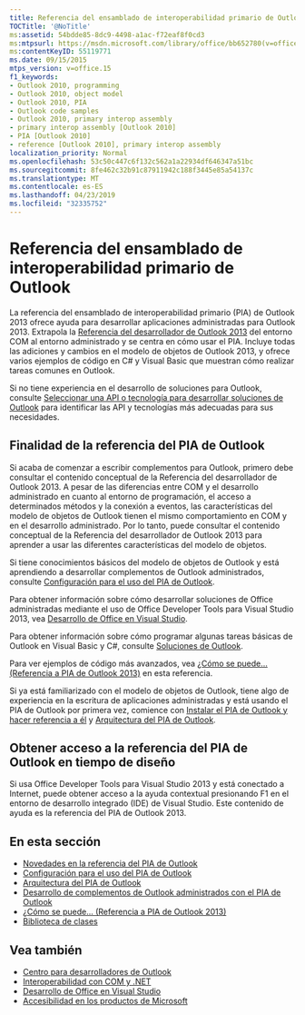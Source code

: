 ```yaml
---
title: Referencia del ensamblado de interoperabilidad primario de Outlook
TOCTitle: '@NoTitle'
ms:assetid: 54bdde85-8dc9-4498-a1ac-f72eaf8f0cd3
ms:mtpsurl: https://msdn.microsoft.com/library/office/bb652780(v=office.15)
ms:contentKeyID: 55119771
ms.date: 09/15/2015
mtps_version: v=office.15
f1_keywords:
- Outlook 2010, programming
- Outlook 2010, object model
- Outlook 2010, PIA
- Outlook code samples
- Outlook 2010, primary interop assembly
- primary interop assembly [Outlook 2010]
- PIA [Outlook 2010]
- reference [Outlook 2010], primary interop assembly
localization_priority: Normal
ms.openlocfilehash: 53c50c447c6f132c562a1a22934df646347a51bc
ms.sourcegitcommit: 8fe462c32b91c87911942c188f3445e85a54137c
ms.translationtype: MT
ms.contentlocale: es-ES
ms.lasthandoff: 04/23/2019
ms.locfileid: "32335752"
---
```

# <a name="outlook-primary-interop-assembly-reference"></a>Referencia del ensamblado de interoperabilidad primario de Outlook

La referencia del ensamblado de interoperabilidad primario (PIA) de Outlook 2013 ofrece ayuda para desarrollar aplicaciones administradas para Outlook 2013. Extrapola la [Referencia del desarrollador de Outlook 2013](https://docs.microsoft.com/office/vba/api/overview/outlook) del entorno COM al entorno administrado y se centra en cómo usar el PIA. Incluye todas las adiciones y cambios en el modelo de objetos de Outlook 2013, y ofrece varios ejemplos de código en C\# y Visual Basic que muestran cómo realizar tareas comunes en Outlook.

Si no tiene experiencia en el desarrollo de soluciones para Outlook, consulte [Seleccionar una API o tecnología para desarrollar soluciones de Outlook](../selecting-an-api-or-technology-for-developing-solutions-for-outlook.md) para identificar las API y tecnologías más adecuadas para sus necesidades.

## <a name="purpose-of-the-outlook-pia-reference"></a>Finalidad de la referencia del PIA de Outlook

Si acaba de comenzar a escribir complementos para Outlook, primero debe consultar el contenido conceptual de la Referencia del desarrollador de Outlook 2013. A pesar de las diferencias entre COM y el desarrollo administrado en cuanto al entorno de programación, el acceso a determinados métodos y la conexión a eventos, las características del modelo de objetos de Outlook tienen el mismo comportamiento en COM y en el desarrollo administrado. Por lo tanto, puede consultar el contenido conceptual de la Referencia del desarrollador de Outlook 2013 para aprender a usar las diferentes características del modelo de objetos.

Si tiene conocimientos básicos del modelo de objetos de Outlook y está aprendiendo a desarrollar complementos de Outlook administrados, consulte [Configuración para el uso del PIA de Outlook](setting-up-to-use-the-outlook-pia.md). 

Para obtener información sobre cómo desarrollar soluciones de Office administradas mediante el uso de Office Developer Tools para Visual Studio 2013, vea [Desarrollo de Office en Visual Studio](https://docs.microsoft.com/visualstudio/vsto/office-and-sharepoint-development-in-visual-studio?view=vs-2017). 

Para obtener información sobre cómo programar algunas tareas básicas de Outlook en Visual Basic y C\#, consulte [Soluciones de Outlook](https://docs.microsoft.com/visualstudio/vsto/outlook-solutions?view=vs-2017). 

Para ver ejemplos de código más avanzados, vea [¿Cómo se puede... (Referencia a PIA de Outlook 2013)](how-do-i-outlook-2013-pia-reference.md) en esta referencia.

Si ya está familiarizado con el modelo de objetos de Outlook, tiene algo de experiencia en la escritura de aplicaciones administradas y está usando el PIA de Outlook por primera vez, comience con [Instalar el PIA de Outlook y hacer referencia a él](installing-and-referencing-the-outlook-pia.md) y [Arquitectura del PIA de Outlook](architecture-of-the-outlook-pia.md).

## <a name="accessing-the-outlook-pia-reference-in-design-time"></a>Obtener acceso a la referencia del PIA de Outlook en tiempo de diseño

Si usa Office Developer Tools para Visual Studio 2013 y está conectado a Internet, puede obtener acceso a la ayuda contextual presionando F1 en el entorno de desarrollo integrado (IDE) de Visual Studio. Este contenido de ayuda es la referencia del PIA de Outlook 2013.

## <a name="in-this-section"></a>En esta sección

- [Novedades en la referencia del PIA de Outlook](what-s-new-in-the-outlook-pia-reference.md)
- [Configuración para el uso del PIA de Outlook](setting-up-to-use-the-outlook-pia.md)
- [Arquitectura del PIA de Outlook](architecture-of-the-outlook-pia.md)
- [Desarrollo de complementos de Outlook administrados con el PIA de Outlook](developing-managed-outlook-add-ins-using-the-outlook-pia.md)
- [¿Cómo se puede... (Referencia a PIA de Outlook 2013)](how-do-i-outlook-2013-pia-reference.md)
- [Biblioteca de clases](https://docs.microsoft.com/dotnet/api/microsoft.office.interop.outlook?view=outlook-pia)

## <a name="see-also"></a>Vea también

- [Centro para desarrolladores de Outlook](../outlook-home.md)
- [Interoperabilidad con COM y .NET](https://www.apress.com/us/book/9781590590119)
- [Desarrollo de Office en Visual Studio](https://docs.microsoft.com/visualstudio/vsto/office-and-sharepoint-development-in-visual-studio?view=vs-2017)
- [Accesibilidad en los productos de Microsoft](https://www.microsoft.com/en-us/accessibility/)

